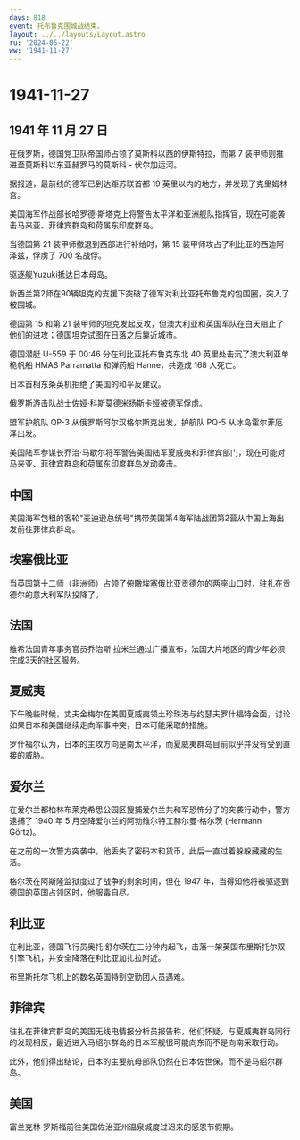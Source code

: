 ```yaml
---
days: 818
event: 托布鲁克围城战结束。
layout: ../../layouts/Layout.astro
ru: '2024-05-22'
ww: '1941-11-27'
---
```


# 1941-11-27

## 1941 年 11 月 27 日

在俄罗斯，德国党卫队帝国师占领了莫斯科以西的伊斯特拉，而第 7
装甲师则推进至莫斯科以东亚赫罗马的莫斯科 - 伏尔加运河。

据报道，最前线的德军已到达距苏联首都 19
英里以内的地方，并发现了克里姆林宫。

美国海军作战部长哈罗德·斯塔克上将警告太平洋和亚洲舰队指挥官，现在可能袭击马来亚、菲律宾群岛和荷属东印度群岛。

当德国第 21 装甲师撤退到西部进行补给时，第 15
装甲师攻占了利比亚的西迪阿泽兹，俘虏了 700 名战俘。

驱逐舰Yuzuki抵达日本母岛。

新西兰第2师在90辆坦克的支援下突破了德军对利比亚托布鲁克的包围圈，突入了被围城。

德国第 15 和第 21
装甲师的坦克发起反攻，但澳大利亚和英国军队在白天阻止了他们的进攻；德国坦克试图在日落之后靠近城市。

德国潜艇 U-559 于 00:46 分在利比亚托布鲁克东北 40
英里处击沉了澳大利亚单桅帆船 HMAS Parramatta 和弹药船 Hanne，共造成 168
人死亡。

日本首相东条英机拒绝了美国的和平反建议。

俄罗斯游击队战士佐娅·科斯莫德米扬斯卡娅被德军俘虏。

盟军护航队 QP-3 从俄罗斯阿尔汉格尔斯克出发，护航队 PQ-5
从冰岛霍尔菲厄泽出发。

美国陆军参谋长乔治·马歇尔将军警告美国陆军夏威夷和菲律宾部门，现在可能对马来亚、菲律宾群岛和荷属东印度群岛发动袭击。

## 中国

美国海军包租的客轮"麦迪逊总统号"携带美国第4海军陆战团第2营从中国上海出发前往菲律宾群岛。

## 埃塞俄比亚

当英国第十二师（非洲师）占领了俯瞰埃塞俄比亚贡德尔的两座山口时，驻扎在贡德尔的意大利军队投降了。

## 法国

维希法国青年事务官员乔治斯·拉米兰通过广播宣布，法国大片地区的青少年必须完成3天的社区服务。

## 夏威夷

下午晚些时候，丈夫金梅尔在美国夏威夷领土珍珠港与约瑟夫罗什福特会面，讨论如果日本和美国继续走向军事冲突，日本可能采取的措施。

罗什福尔认为，日本的主攻方向是南太平洋，而夏威夷群岛目前似乎并没有受到直接的威胁。

## 爱尔兰

在爱尔兰都柏林布莱克希思公园区搜捕爱尔兰共和军恐怖分子的突袭行动中，警方逮捕了
1940 年 5 月空降爱尔兰的阿勃维尔特工赫尔曼·格尔茨 (Hermann Görtz)。

在之前的一次警方突袭中，他丢失了密码本和货币，此后一直过着躲躲藏藏的生活。

格尔茨在阿斯隆监狱度过了战争的剩余时间，但在 1947
年，当得知他将被驱逐到德国的英国占领区时，他服毒自尽。

## 利比亚

在利比亚，德国飞行员奥托·舒尔茨在三分钟内起飞，击落一架英国布里斯托尔双引擎飞机，并安全降落在利比亚加扎拉附近。

布里斯托尔飞机上的数名英国特别空勤团人员遇难。

## 菲律宾

驻扎在菲律宾群岛的美国无线电情报分析员报告称，他们怀疑，与夏威夷群岛同行的发现相反，最近进入马绍尔群岛的日本军舰很可能向东而不是向南采取行动。

此外，他们得出结论，日本的主要航母部队仍然在日本佐世保，而不是马绍尔群岛。

## 美国

富兰克林·罗斯福前往美国佐治亚州温泉城度过迟来的感恩节假期。